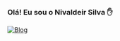 ### Olá! Eu sou o Nivaldeir Silva ✋

[![Blog](https://img.shields.io/badge/Facebook-1877F2?style=for-the-badge&logo=facebook&logoColor=white)](https://www.facebook.com/nivaldeir/)
